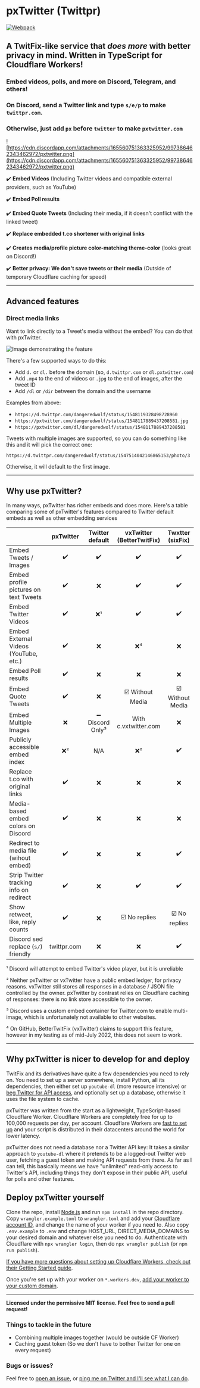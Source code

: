 # pxTwitter (Twittpr)

[![Webpack](https://github.com/dangeredwolf/pxtwitter/actions/workflows/webpack.yml/badge.svg)](https://github.com/dangeredwolf/pxtwitter/actions/workflows/webpack.yml)

## A TwitFix-like service that _does more_ with better privacy in mind. Written in TypeScript for Cloudflare Workers!

### Embed videos, polls, and more on Discord, Telegram, and others!

### On Discord, send a Twitter link and type `s/e/p` to make `twittpr.com`.

### Otherwise, just add `px` before `twitter` to make `pxtwitter.com`

![https://cdn.discordapp.com/attachments/165560751363325952/997386462343462972/pxtwitter.png](https://cdn.discordapp.com/attachments/165560751363325952/997386462343462972/pxtwitter.png)

:heavy_check_mark: **Embed Videos** (Including Twitter videos and compatible external providers, such as YouTube)

:heavy_check_mark: **Embed Poll results**

:heavy_check_mark: **Embed Quote Tweets** (Including their media, if it doesn't conflict with the linked tweet)

:heavy_check_mark: **Replace embedded t.co shortener with original links**

:heavy_check_mark: **Creates media/profile picture color-matching theme-color** (looks great on Discord!)

:heavy_check_mark: **Better privacy: We don't save tweets or their media** (Outside of temporary Cloudflare caching for speed)

---

## Advanced features

### Direct media links

Want to link directly to a Tweet's media without the embed? You can do that with pxTwitter.

![Image demonstrating the feature](https://pxtwitter.com/dangeredwolf/status/1548119328498728960.jpg)

There's a few supported ways to do this:

- Add `d.` or `dl.` before the domain (so, `d.twittpr.com` or `dl.pxtwitter.com`)
- Add `.mp4` to the end of videos or `.jpg` to the end of images, after the tweet ID
- Add `/dl` or `/dir` between the domain and the username

Examples from above:

- `https://d.twittpr.com/dangeredwolf/status/1548119328498728960`
- `https://pxtwitter.com/dangeredwolf/status/1548117889437208581.jpg`
- `https://pxtwitter.com/dl/dangeredwolf/status/1548117889437208581`

Tweets with multiple images are supported, so you can do something like this and it will pick the correct one:

`https://d.twittpr.com/dangeredwolf/status/1547514042146865153/photo/3`

Otherwise, it will default to the first image.

---

## Why use pxTwitter?

In many ways, pxTwitter has richer embeds and does more. Here's a table comparing some of pxTwitter's features compared to Twitter default embeds as well as other embedding services

|                                         |     pxTwitter      |         Twitter default          |       vxTwitter (BetterTwitFix)       |           Twxtter (sixFix)            |
| --------------------------------------- | :----------------: | :------------------------------: | :-----------------------------------: | :-----------------------------------: |
| Embed Tweets / Images                   | :heavy_check_mark: |        :heavy_check_mark:        |          :heavy_check_mark:           |          :heavy_check_mark:           |
| Embed profile pictures on text Tweets   | :heavy_check_mark: |               :x:                |          :heavy_check_mark:           |          :heavy_check_mark:           |
| Embed Twitter Videos                    | :heavy_check_mark: |               :x:¹               |          :heavy_check_mark:           |          :heavy_check_mark:           |
| Embed External Videos (YouTube, etc.)   | :heavy_check_mark: |               :x:                |                 :x:⁴                  |                  :x:                  |
| Embed Poll results                      | :heavy_check_mark: |               :x:                |                  :x:                  |                  :x:                  |
| Embed Quote Tweets                      | :heavy_check_mark: |               :x:                | :ballot_box_with_check: Without Media | :ballot_box_with_check: Without Media |
| Embed Multiple Images                   |        :x:         | :heavy_minus_sign: Discord Only³ |         With c.vxtwitter.com          |                  :x:                  |
| Publicly accessible embed index         |        :x:²        |               N/A                |                 :x:²                  |          :heavy_check_mark:           |
| Replace t.co with original links        | :heavy_check_mark: |               :x:                |                  :x:                  |                  :x:                  |
| Media-based embed colors on Discord     | :heavy_check_mark: |               :x:                |                  :x:                  |                  :x:                  |
| Redirect to media file (wihout embed)   | :heavy_check_mark: |               :x:                |                  :x:                  |          :heavy_check_mark:           |
| Strip Twitter tracking info on redirect | :heavy_check_mark: |               :x:                |          :heavy_check_mark:           |          :heavy_check_mark:           |
| Show retweet, like, reply counts        | :heavy_check_mark: |               :x:                |  :ballot_box_with_check: No replies   |  :ballot_box_with_check: No replies   |
| Discord sed replace (`s/`) friendly     |    twittpr.com     |               :x:                |                  :x:                  |          :heavy_check_mark:           |

¹ Discord will attempt to embed Twitter's video player, but it is unreliable

² Neither pxTwitter or vxTwitter have a public embed ledger, for privacy reasons. vxTwitter still stores all responses in a database / JSON file controlled by the owner. pxTwitter by contrast relies on Cloudflare caching of responses: there is no link store accessible to the owner.

³ Discord uses a custom embed container for Twitter.com to enable multi-image, which is unfortunately not available to other websites.

⁴ On GitHub, BetterTwitFix (vxTwitter) claims to support this feature, however in my testing as of mid-July 2022, this does not seem to work.

---

## Why pxTwitter is nicer to develop for and deploy

TwitFix and its derivatives have quite a few dependencies you need to rely on. You need to set up a server somewhere, install Python, all its dependencies, then either set up `youtube-dl` (more resource intensive) or [beg Twitter for API access](https://twitter.com/dangeredwolf/status/1438983606135832581), and optionally set up a database, otherwise it uses the file system to cache.

pxTwitter was written from the start as a lightweight, TypeScript-based Cloudflare Worker. Cloudflare Workers are completely free for up to 100,000 requests per day, per account. Cloudflare Workers are [fast to set up](https://developers.cloudflare.com/workers/get-started/guide/) and your script is distributed in their datacenters around the world for lower latency.

pxTwitter does not need a database nor a Twitter API key: It takes a similar approach to `youtube-dl` where it pretends to be a logged-out Twitter web user, fetching a guest token and making API requests from there. As far as I can tell, this basically means we have "unlimited" read-only access to Twitter's API, including things they don't expose in their public API, useful for polls and other features.

## Deploy pxTwitter yourself

Clone the repo, install [Node.js](https://nodejs.org/) and run `npm install` in the repo directory. Copy `wrangler.example.toml` to `wrangler.toml` and add your [Cloudflare account ID](https://developers.cloudflare.com/fundamentals/get-started/basic-tasks/find-account-and-zone-ids/), and change the name of your worker if you need to. Also copy `.env.example` to `.env` and change HOST_URL, DIRECT_MEDIA_DOMAINS to your desired domain and whatever else you need to do. Authenticate with Cloudflare with `npx wrangler login`, then do `npx wrangler publish` (or `npm run publish`).

[If you have more questions about setting up Cloudflare Workers, check out their Getting Started guide](https://developers.cloudflare.com/workers/get-started/guide/).

Once you're set up with your worker on `*.workers.dev`, [add your worker to your custom domain](https://developers.cloudflare.com/workers/platform/routing/custom-domains/).

---

**Licensed under the permissive MIT license. Feel free to send a pull request!**

### Things to tackle in the future

- Combining multiple images together (would be outside CF Worker)
- Caching guest token (So we don't have to bother Twitter for one on every request)

### Bugs or issues?

Feel free to [open an issue](https://github.com/dangeredwolf/pxTwitter/issues), or [ping me on Twitter and I'll see what I can do](https://twitter.com/dangeredwolf).

